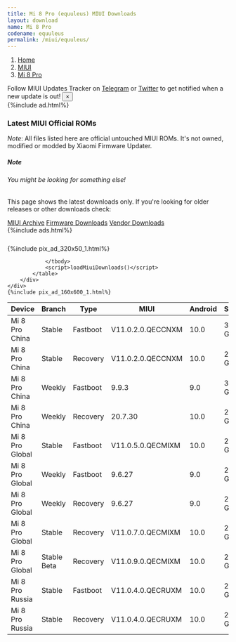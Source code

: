 ```yaml
---
title: Mi 8 Pro (equuleus) MIUI Downloads
layout: download
name: Mi 8 Pro
codename: equuleus
permalink: /miui/equuleus/
---
```

<nav aria-label="breadcrumb">
    <ol class="breadcrumb">
        <li class="breadcrumb-item"><a href="/">Home</a></li>
        <li class="breadcrumb-item"><a href="/miui/">MIUI</a></li>
        <li class="breadcrumb-item active" aria-current="page"><a href="/miui/equuleus/">Mi 8 Pro</a></li>
    </ol>
</nav>
<div class="alert alert-primary alert-dismissible fade show" role="alert">
    Follow MIUI Updates Tracker on <a href="https://t.me/MIUIUpdatesTracker" class="alert-link">Telegram</a>
     or <a href="https://twitter.com/MiFwUpdater" class="alert-link">Twitter</a> to get notified when a new update is out!
    <button type="button" class="close" data-dismiss="alert" aria-label="Close">
        <span aria-hidden="true">&times;</span>
    </button>
</div>
{%include ad.html%}

### Latest MIUI Official ROMs
*Note*: All files listed here are official untouched MIUI ROMs. It's not owned, modified or modded by Xiaomi Firmware Updater.
<div class="card">
  <div class="card-body">
    <h5 class="card-title">Note</h5>
    <h6 class="card-subtitle mb-2 text-muted">You might be looking for something else!</h6>
    <p class="card-text">This page shows the latest downloads only.
     If you're looking for older releases or other downloads check:</p>
    <a href="/archive/miui/equuleus/" class="card-link">MIUI Archive</a>
    <a href="/firmware/equuleus/" class="card-link">Firmware Downloads</a>
    <a href="/vendor/equuleus/" class="card-link">Vendor Downloads</a>
  </div>
</div>
{%include ads.html%}
<div class="row justify-content-center">
    <div class="col-10">
        <div class="table-responsive-md" style="margin-top: 25px;">
            {%include pix_ad_320x50_1.html%}
            <table id="miui" class="display dt-responsive nowrap compact table table-striped table-hover table-sm">
                <thead class="thead-dark">
                    <tr>
                        <th data-ref="device">Device</th>
                        <th data-ref="branch">Branch</th>
                        <th data-ref="type">Type</th>
                        <th data-ref="miui">MIUI</th>
                        <th data-ref="android">Android</th>
                        <th data-ref="size">Size</th>
                        <th data-ref="size">Date</th>
                        <th data-ref="link">Link</th>
                    </tr>
                </thead>
                <tbody>
                <tr><td>Mi 8 Pro China</td><td>Stable</td><td>Fastboot</td><td>V11.0.2.0.QECCNXM</td><td>10.0</td><td>3.0 GB</td><td>2020-03-10</td><td><a href="/miui/equuleus/stable/V11.0.2.0.QECCNXM/">Download</a></td></tr>
<tr><td>Mi 8 Pro China</td><td>Stable</td><td>Recovery</td><td>V11.0.2.0.QECCNXM</td><td>10.0</td><td>2.3 GB</td><td>2020-03-31</td><td><a href="/miui/equuleus/stable/V11.0.2.0.QECCNXM/">Download</a></td></tr>
<tr><td>Mi 8 Pro China</td><td>Weekly</td><td>Fastboot</td><td>9.9.3</td><td>9.0</td><td>3.0 GB</td><td>2019-09-04</td><td><a href="/miui/equuleus/weekly/9.9.3/">Download</a></td></tr>
<tr><td>Mi 8 Pro China</td><td>Weekly</td><td>Recovery</td><td>20.7.30</td><td>10.0</td><td>2.3 GB</td><td>2020-07-30</td><td><a href="/miui/equuleus/weekly/20.7.30/">Download</a></td></tr>
<tr><td>Mi 8 Pro Global</td><td>Stable</td><td>Fastboot</td><td>V11.0.5.0.QECMIXM</td><td>10.0</td><td>2.5 GB</td><td>2020-04-23</td><td><a href="/miui/equuleus/stable/V11.0.5.0.QECMIXM/">Download</a></td></tr>
<tr><td>Mi 8 Pro Global</td><td>Weekly</td><td>Fastboot</td><td>9.6.27</td><td>9.0</td><td>2.7 GB</td><td>2019-06-28</td><td><a href="/miui/equuleus/weekly/9.6.27/">Download</a></td></tr>
<tr><td>Mi 8 Pro Global</td><td>Weekly</td><td>Recovery</td><td>9.6.27</td><td>9.0</td><td>2.1 GB</td><td>2019-06-28</td><td><a href="/miui/equuleus/weekly/9.6.27/">Download</a></td></tr>
<tr><td>Mi 8 Pro Global</td><td>Stable</td><td>Recovery</td><td>V11.0.7.0.QECMIXM</td><td>10.0</td><td>2.1 GB</td><td>2020-07-21</td><td><a href="/miui/equuleus/stable/V11.0.7.0.QECMIXM/">Download</a></td></tr>
<tr><td>Mi 8 Pro Global</td><td>Stable Beta</td><td>Recovery</td><td>V11.0.9.0.QECMIXM</td><td>10.0</td><td>2.1 GB</td><td>2020-08-06</td><td><a href="/miui/equuleus/stable beta/V11.0.9.0.QECMIXM/">Download</a></td></tr>
<tr><td>Mi 8 Pro Russia</td><td>Stable</td><td>Fastboot</td><td>V11.0.4.0.QECRUXM</td><td>10.0</td><td>2.5 GB</td><td>2020-07-05</td><td><a href="/miui/equuleus/stable/V11.0.4.0.QECRUXM/">Download</a></td></tr>
<tr><td>Mi 8 Pro Russia</td><td>Stable</td><td>Recovery</td><td>V11.0.4.0.QECRUXM</td><td>10.0</td><td>2.1 GB</td><td>2020-07-15</td><td><a href="/miui/equuleus/stable/V11.0.4.0.QECRUXM/">Download</a></td></tr>

                </tbody>
                <script>loadMiuiDownloads()</script>
            </table>
        </div>
    </div>
    {%include pix_ad_160x600_1.html%}
</div>
